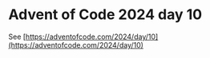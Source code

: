 # Advent of Code 2024 day 10

See [https://adventofcode.com/2024/day/10](https://adventofcode.com/2024/day/10)
